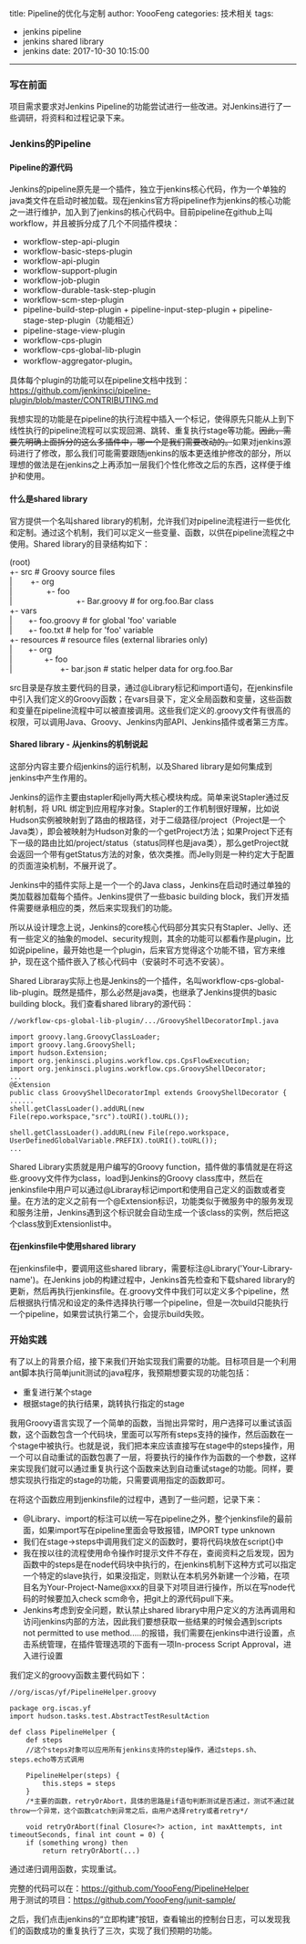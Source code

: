 title: Pipeline的优化与定制
author: YoooFeng
categories: 技术相关
tags:
  - jenkins pipeline
  - jenkins shared library
  - jenkins
date: 2017-10-30 10:15:00
---
### 写在前面

项目需求要求对Jenkins Pipeline的功能尝试进行一些改进。对Jenkins进行了一些调研，将资料和过程记录下来。

### Jenkins的Pipeline

#### Pipeline的源代码
Jenkins的pipeline原先是一个插件，独立于jenkins核心代码，作为一个单独的java类文件在启动时被加载。现在jenkins官方将pipeline作为jenkins的核心功能之一进行维护，加入到了jenkins的核心代码中。目前pipeline在github上叫workflow，并且被拆分成了几个不同插件模块：
+ workflow-step-api-plugin
+ workflow-basic-steps-plugin
+ workflow-api-plugin
+ workflow-support-plugin
+ workflow-job-plugin
+ workflow-durable-task-step-plugin
+ workflow-scm-step-plugin
+ pipeline-build-step-plugin + pipeline-input-step-plugin + pipeline-stage-step-plugin（功能相近）
+ pipeline-stage-view-plugin
+ workflow-cps-plugin
+ workflow-cps-global-lib-plugin
+ workflow-aggregator-plugin。

具体每个plugin的功能可以在pipeline文档中找到：
https://github.com/jenkinsci/pipeline-plugin/blob/master/CONTRIBUTING.md

我想实现的功能是在pipeline的执行流程中插入一个标记，使得原先只能从上到下线性执行的pipeline流程可以实现回溯、跳转、重复执行stage等功能。~~因此，需要先明确上面拆分的这么多插件中，哪一个是我们需要改动的。~~如果对jenkins源码进行了修改，那么我们可能需要跟随jenkins的版本更迭维护修改的部分，所以理想的做法是在jenkins之上再添加一层我们个性化修改之后的东西，这样便于维护和使用。
<!-- more -->
#### 什么是shared library
官方提供一个名叫shared library的机制，允许我们对pipeline流程进行一些优化和定制。通过这个机制，我们可以定义一些变量、函数，以供在pipeline流程之中使用。Shared library的目录结构如下：

(root)  
+- src                     # Groovy source files   
|&emsp;&emsp;  +- org  
|&emsp;&emsp;&emsp;&emsp;   +- foo  
|&emsp;&emsp;&emsp;&emsp;&emsp;&emsp;&emsp;&emsp;+- Bar.groovy  # for org.foo.Bar class  
+- vars  
|&emsp;&emsp;+- foo.groovy          # for global 'foo' variable  
|&emsp;&emsp;+- foo.txt             # help for 'foo' variable  
+- resources               # resource files (external libraries only)  
|&emsp;&emsp;+- org  
|&emsp;&emsp;&emsp;&emsp;+- foo  
|&emsp;&emsp;&emsp;&emsp;&emsp;&emsp;+- bar.json    # static helper data for org.foo.Bar  

src目录是存放主要代码的目录，通过@Library标记和import语句，在jenkinsfile中引入我们定义的Groovy函数；在vars目录下，定义全局函数和变量，这些函数和变量在pipeline流程中可以被直接调用。这些我们定义的.groovy文件有很高的权限，可以调用Java、Groovy、Jenkins内部API、Jenkins插件或者第三方库。

#### Shared library - 从jenkins的机制说起
这部分内容主要介绍jenkins的运行机制，以及Shared library是如何集成到jenkins中产生作用的。

Jenkins的运作主要由stapler和jelly两大核心模块构成。简单来说Stapler通过反射机制，将 URL 绑定到应用程序对象。Stapler的工作机制很好理解，比如说Hudson实例被映射到了路由的根路径，对于二级路径/project（Project是一个Java类），即会被映射为Hudson对象的一个getProject方法；如果Project下还有下一级的路由比如/project/status（status同样也是java类），那么getProject就会返回一个带有getStatus方法的对象，依次类推。而Jelly则是一种约定大于配置的页面渲染机制，不展开说了。

Jenkins中的插件实际上是一个一个的Java class，Jenkins在启动时通过单独的类加载器加载每个插件。Jenkins提供了一些basic building block，我们开发插件需要继承相应的类，然后来实现我们的功能。

所以从设计理念上说，Jenkins的core核心代码部分其实只有Stapler、Jelly、还有一些定义的抽象的model、security规则，其余的功能可以都看作是plugin，比如说pipeline，最开始也是一个plugin，后来官方觉得这个功能不错，官方来维护，现在这个插件嵌入了核心代码中（安装时不可选不安装）。

Shared Libraray实际上也是Jenkins的一个插件，名叫workflow-cps-global-lib-plugin。既然是插件，那么必然是java类，也继承了Jenkins提供的basic building block。我们查看shared library的源代码：

```
//workflow-cps-global-lib-plugin/.../GroovyShellDecoratorImpl.java

import groovy.lang.GroovyClassLoader;
import groovy.lang.GroovyShell;
import hudson.Extension;
import org.jenkinsci.plugins.workflow.cps.CpsFlowExecution;
import org.jenkinsci.plugins.workflow.cps.GroovyShellDecorator;
...
@Extension
public class GroovyShellDecoratorImpl extends GroovyShellDecorator {
......
shell.getClassLoader().addURL(new File(repo.workspace,"src").toURI().toURL());

shell.getClassLoader().addURL(new File(repo.workspace, UserDefinedGlobalVariable.PREFIX).toURI().toURL());
...
```
Shared Library实质就是用户编写的Groovy function，插件做的事情就是在将这些.groovy文件作为class，load到Jenkins的Groovy class库中，然后在jenkinsfile中用户可以通过@Libraray标记import和使用自己定义的函数或者变量。在方法的定义之前有一个@Extension标识，功能类似于微服务中的服务发现和服务注册，Jenkins遇到这个标识就会自动生成一个该class的实例，然后把这个class放到Extensionlist中。


#### 在jenkinsfile中使用shared library
在jenkinsfile中，要调用这些shared library，需要标注@Library('Your-Library-name')。在Jenkins job的构建过程中，Jenkins首先检查和下载shared library的更新，然后再执行jenkinsfile。在.groovy文件中我们可以定义多个pipeline，然后根据执行情况和设定的条件选择执行哪一个pipeline，但是一次build只能执行一个pipeline，如果尝试执行第二个，会提示build失败。

### 开始实践

有了以上的背景介绍，接下来我们开始实现我们需要的功能。目标项目是一个利用ant脚本执行简单junit测试的java程序，我预期想要实现的功能包括：
- 重复进行某个stage
- 根据stage的执行结果，跳转执行指定的stage

我用Groovy语言实现了一个简单的函数，当抛出异常时，用户选择可以重试该函数，这个函数包含一个代码块，里面可以写所有steps支持的操作，然后函数在一个stage中被执行。也就是说，我们把本来应该直接写在stage中的steps操作，用一个可以自动重试的函数包裹了一层，将要执行的操作作为函数的一个参数，这样来实现我们就可以通过重复执行这个函数来达到自动重试stage的功能。同样，要想实现执行指定的stage的功能，只需要调用指定的函数即可。

在将这个函数应用到jenkinsfile的过程中，遇到了一些问题，记录下来：
+ @Library、import的标注可以统一写在pipeline之外，整个jenkinsfile的最前面，如果import写在pipeline里面会导致报错，IMPORT type unknown
+ 我们在stage->steps中调用我们定义的函数时，要将代码块放在script{}中
+ 我在按以往的流程使用命令操作时提示文件不存在，查阅资料之后发现，因为函数中的steps是在node代码块中执行的，在jenkins机制下这种方式可以指定一个特定的slave执行，如果没指定，则默认在本机另外新建一个沙箱，在项目名为Your-Project-Name@xxx的目录下对项目进行操作，所以在写node代码的时候要加入check scm命令，把git上的源代码pull下来。
+ Jenkins考虑到安全问题，默认禁止shared library中用户定义的方法再调用和访问jenkins内部的方法，因此我们要想获取一些结果的时候会遇到scripts not permitted to use method.....的报错，我们需要在jenkins中进行设置，点击系统管理，在插件管理选项的下面有一项In-process Script Approval，进入进行设置

我们定义的groovy函数主要代码如下：
```
//org/iscas/yf/PipelineHelper.groovy

package org.iscas.yf
import hudson.tasks.test.AbstractTestResultAction

def class PipelineHelper {
    def steps
    //这个steps对象可以应用所有jenkins支持的step操作，通过steps.sh、steps.echo等方式调用
    
    PipelineHelper(steps) {
        this.steps = steps
    }
	/*主要的函数，retryOrAbort，具体的思路是if语句判断测试是否通过，测试不通过就throw一个异常，这个函数catch到异常之后，由用户选择retry或者retry*/
	
    void retryOrAbort(final Closure<?> action, int maxAttempts, int timeoutSeconds, final int count = 0) {
    if (something wrong) then 
    	return retryOrAbort(...)
```

通过递归调用函数，实现重试。

完整的代码可以在：https://github.com/YoooFeng/PipelineHelper  
用于测试的项目：https://github.com/YoooFeng/junit-sample/


之后，我们点击jenkins的“立即构建”按钮，查看输出的控制台日志，可以发现我们的函数成功的重复执行了三次，实现了我们预期的功能。